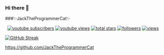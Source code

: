 ### Hi there 👋
###✨JackTheProgrammerCat✨

<!-- Social badges section -->
<!-- Badges with custom icons - https://github.com/DenverCoder1/custom-icon-badges -->
<!-- View counter - https://github.com/DenverCoder1/Simple-View-Counter -->
<p align="center">
  <a href="https://www.youtube.com/channel/UC1Gs3c2qlfSFx-F8LiIhAtA?sub_confirmation=1">
    <img alt="youtube subscribers" title="Subscribe to my YouTube channel" src="https://custom-icon-badges.demolab.com/youtube/channel/subscribers/UCipSxT7a3rn81vGLw9lqRkg?color=%23E05D44&label=SUBSCRIBE&logo=video&logoColor=white&style=for-the-badge&labelColor=CE4630"/></a> 
  <a href="https://www.youtube.com/channel/UC1Gs3c2qlfSFx-F8LiIhAtA">
    <img alt="youtube views" title="YouTube views" src="https://custom-icon-badges.demolab.com/youtube/channel/views/UC1Gs3c2qlfSFx-F8LiIhAtA?color=%23E1AD0E&logo=video&logoColor=white&style=for-the-badge&labelColor=C79600"/></a> 
  <a href="https://github.com/DenverCoder1?tab=repositories&sort=stargazers">
    <img alt="total stars" title="Total stars on GitHub" src="https://custom-icon-badges.demolab.com/github/stars/JackTheProgrammerCat?color=55960c&style=for-the-badge&labelColor=488207&logo=star"/></a>
  <a href="https://github.com/JackTheProgrammerCat?tab=followers">
    <img alt="followers" title="Follow me on Github" src="https://custom-icon-badges.demolab.com/github/followers/DenverCoder1?color=236ad3&labelColor=1155ba&style=for-the-badge&logo=person-add&label=Follow&logoColor=white"/></a>
  <a href="https://github.com/JackTheProgrammerCat/Simple-View-Counter">
    <img alt="views" title="GitHub profile views" src="https://freshidea.com/jonah/app/DenverCoder1-profile-views"/></a>
</p>

[![GitHub Streak](https://streak-stats.demolab.com?user=JackTheProgrammerCat&theme=nord)](https://git.io/streak-stats)


https://github.com/JackTheProgrammerCat
